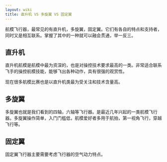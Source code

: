 ```yaml
---
layout: wiki
title: 直升机 VS 多旋翼 VS 固定翼
---
```


航模飞行器，最常见的有直升机，多旋翼，固定翼。它们有各自的特点和支持者，同时又是相互联系。掌握了其中的一种就可以融会贯通，举一反三。

## 直升机
直升机航模是航模中最为资深的，也是对操控技术要求最高的一类。非常适合联系飞手的操控航模技能，能够飞出各种动作，具有很强的观赏性。

现在很多航模比赛也是以直升机类最为受关注和技术含量高。

## 多旋翼

多旋翼也就是我们看到的四轴，六轴等飞行器。是最近几年兴起的一类航模飞行器。多旋翼操作简单，入门门槛低，航模爱好者多用于航拍，第一视角飞行，穿越飞行等。

## 固定翼

固定翼飞行器主要需要考虑飞行器的空气动力特点。
